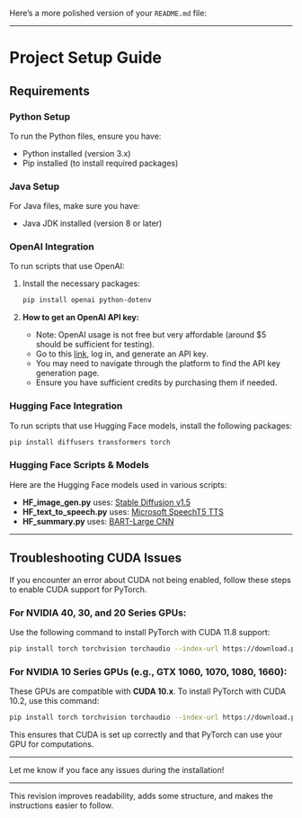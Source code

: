 Here’s a more polished version of your `README.md` file:

---

# Project Setup Guide

## Requirements

### Python Setup

To run the Python files, ensure you have:

- Python installed (version 3.x)
- Pip installed (to install required packages)

### Java Setup

For Java files, make sure you have:

- Java JDK installed (version 8 or later)

### OpenAI Integration

To run scripts that use OpenAI:

1. Install the necessary packages:

   ```bash
   pip install openai python-dotenv
   ```

2. **How to get an OpenAI API key:**
   - Note: OpenAI usage is not free but very affordable (around $5 should be sufficient for testing).
   - Go to this [link](https://platform.openai.com/settings/profile?tab=api-keys), log in, and generate an API key.
   - You may need to navigate through the platform to find the API key generation page.
   - Ensure you have sufficient credits by purchasing them if needed.

### Hugging Face Integration

To run scripts that use Hugging Face models, install the following packages:

```bash
pip install diffusers transformers torch
```

### Hugging Face Scripts & Models

Here are the Hugging Face models used in various scripts:

- **HF_image_gen.py** uses: [Stable Diffusion v1.5](https://huggingface.co/stable-diffusion-v1-5/stable-diffusion-v1-5)
- **HF_text_to_speech.py** uses: [Microsoft SpeechT5 TTS](https://huggingface.co/microsoft/speecht5_tts)
- **HF_summary.py** uses: [BART-Large CNN](https://huggingface.co/facebook/bart-large-cnn)

---

## Troubleshooting CUDA Issues

If you encounter an error about CUDA not being enabled, follow these steps to enable CUDA support for PyTorch.

### For NVIDIA 40, 30, and 20 Series GPUs:

Use the following command to install PyTorch with CUDA 11.8 support:

```bash
pip install torch torchvision torchaudio --index-url https://download.pytorch.org/whl/cu118
```

### For NVIDIA 10 Series GPUs (e.g., GTX 1060, 1070, 1080, 1660):

These GPUs are compatible with **CUDA 10.x**. To install PyTorch with CUDA 10.2, use this command:

```bash
pip install torch torchvision torchaudio --index-url https://download.pytorch.org/whl/cu102
```

This ensures that CUDA is set up correctly and that PyTorch can use your GPU for computations.

---

Let me know if you face any issues during the installation!

---

This revision improves readability, adds some structure, and makes the instructions easier to follow.
